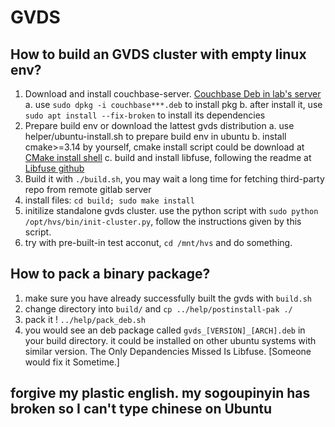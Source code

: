 # GVDS

## How to build an GVDS cluster with empty linux env?
1. Download and install couchbase-server.
[Couchbase Deb in lab's server](http://10.134.150.155/owncloud/index.php/s/HavNXn93aRfQDML)  
    a. use `sudo dpkg -i couchbase***.deb` to install pkg
    b. after install it, use `sudo apt install --fix-broken` to install its dependencies
2. Prepare build env or download the lattest gvds distribution
    a. use helper/ubuntu-install.sh to prepare build env in ubuntu
    b. install cmake>=3.14 by yourself, cmake install script could be download at [CMake install shell](http://10.134.150.55/CMAKE/cmake-3.15.3-Linux-x86_64.sh)
    c. build and install libfuse, following the readme at [Libfuse github](https://github.com/libfuse/libfuse)
3. Build it with `./build.sh`, you may wait a long time for fetching third-party repo from remote gitlab server
4. install files: `cd build; sudo make install`
5. initilize standalone gvds cluster. use the python script with `sudo python /opt/hvs/bin/init-cluster.py`, follow the instructions given by this script.
6. try with pre-built-in test acconut, `cd /mnt/hvs` and do something.

## How to pack a binary package?
1. make sure you have already successfully built the gvds with `build.sh`
2. change directory into `build/` and `cp ../help/postinstall-pak ./`
3. pack it ! `../help/pack_deb.sh`
4. you would see an deb package called `gvds_[VERSION]_[ARCH].deb` in your build directory. it could be installed on other ubuntu systems with similar version. The Only Depandencies Missed Is Libfuse. [Someone would fix it Sometime.]

## forgive my plastic english. my sogoupinyin has broken so I can't type chinese on Ubuntu